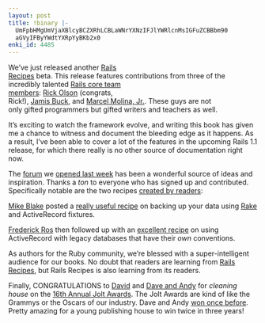 ```yaml
---
layout: post
title: !binary |-
  UmFpbHMgUmVjaXBlcyBCZXRhLCBLaWNrYXNzIFJlYWRlcnMsIGFuZCBBbm90
  aGVyIFByYWdtYXRpYyBKb2x0
enki_id: 4485
---
```


We’ve just released another <a
href="http://pragmaticprogrammer.com/titles/fr_rr/index.html">Rails  
Recipes</a> beta. This release features contributions from three of
the  
incredibly talented <a href="http://rubyonrails.org/core">Rails core
team  
members</a>: <a href="http://techno-weenie.net/">Rick Olson</a>
(congrats,  
Rick!), <a href="http://jamis.jamisbuck.org/">Jamis Buck</a>, and <a
href="http://vernix.org/marcel/">Marcel Molina, Jr.</a>. These guys are
not  
only gifted programmers but gifted writers and teachers as well.

<p>
It’s exciting to watch the framework evolve, and writing this book  
has given me a chance to witness and document the bleeding edge as it  
happens. As a result, I’ve been able to cover a lot of the features  
in the upcoming Rails 1.1 release, for which there really is no other  
source of documentation right now.

</p>
<p>
The <a href="http://fora.pragprog.com/rails-recipes">forum</a> we <a
href="http://chadfowler.com/index.cgi/Computing/Programming/Ruby/DiscussRailsRecipes.rdoc,v">opened  
last week</a> has been a wonderful source of ideas and inspiration.
Thanks  
a <em>ton</em> to everyone who has signed up and contributed.
Specifically  
notable are the two recipes <a
href="http://fora.pragprog.com/rails-recipes/write-your-own">created
by  
readers</a>:

</p>
<p>
<a href="http://www.apptrain.org/">Mike Blake</a> posted a <a
href="http://fora.pragprog.com/rails-recipes/write-your-own/post/42">really  
useful recipe</a> on backing up your data using <a
href="http://rake.rubyforge.org">Rake</a> and ActiveRecord fixtures.

</p>
<p>
<a href="http://sl33p3r.free.fr/blog">Frederick Ros</a> then followed
up  
with an <a
href="http://fora.pragprog.com/rails-recipes/write-your-own/post/84">excellent  
recipe</a> on using ActiveRecord with legacy databases that have their  
<em>own</em> conventions.

</p>
<p>
As authors for the Ruby community, we’re blessed with a  
super-intelligent audience for our books. No doubt that readers are  
learning from <a
href="http://pragmaticprogrammer.com/titles/fr_rr/index.html">Rails  
Recipes</a>, but Rails Recipes is also learning from its readers.

</p>
<p>
Finally, CONGRATULATIONS to
<a href="http://www.loudthinking.com">David</a>  
and <a href="http://www.pragmaticprogrammer.com">Dave and Andy</a> for  
<em>cleaning</em> <em>house</em> on the <a
href="http://www.sdmagazine.com/pressroom/jolt_finalists_2006.html">16th  
Annual Jolt Awards</a>. The Jolt Awards are kind of like the Grammys or
the  
Oscars of our industry. Dave and Andy <a
href="http://chadfowler.com/index.cgi/Computing/Programming/PragmaticJoltAward.rdoc,v">won  
once before</a>. Pretty amazing for a young publishing house to win
twice  
in three years!

</p>
